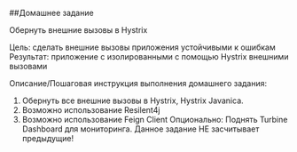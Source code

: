 ##Домашнее задание

Обернуть внешние вызовы в Hystrix

Цель: 
сделать внешние вызовы приложения устойчивыми к ошибкам
Результат: 
приложение с изолированными с помощью Hystrix внешними вызовами

Описание/Пошаговая инструкция выполнения домашнего задания:
1. Обернуть все внешние вызовы в Hystrix, Hystrix Javanica. 
2. Возможно использование Resilent4j 
3. Возможно использование Feign Client Опционально: Поднять Turbine Dashboard для мониторинга. Данное задание НЕ засчитывает предыдущие!